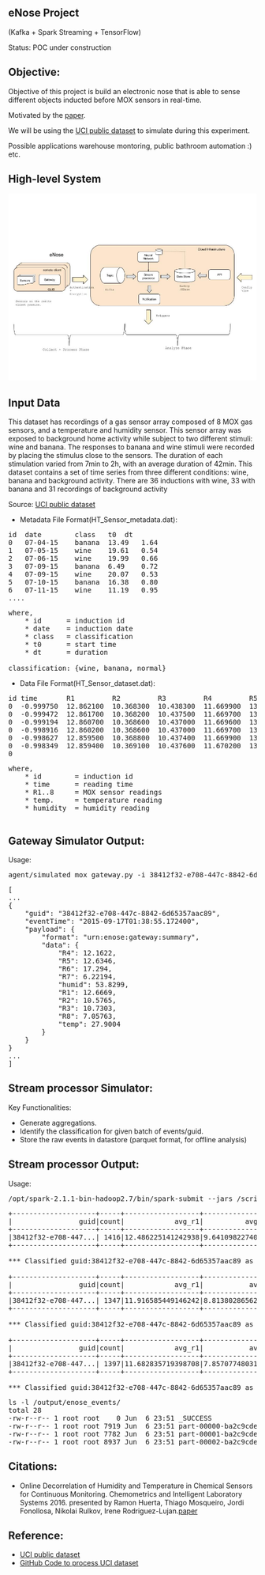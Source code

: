 ## eNose Project
(Kafka + Spark Streaming + TensorFlow) 

Status: POC under construction

## Objective:

Objective of this project is build an electronic nose that is able to sense different objects inducted before MOX sensors in real-time.

Motivated by the [paper](https://www.researchgate.net/publication/305385157_Online_decorrelation_of_humidity_and_temperature_in_chemical_sensors_for_continuous_monitoring).

We will be using the [UCI public dataset](https://archive.ics.uci.edu/ml/datasets/Gas+sensors+for+home+activity+monitoring) to simulate during this experiment.

Possible applications warehouse montoring, public bathroom automation :) etc. 

## High-level System

![eNose System](img/eNose.jpg)

## Input Data

This dataset has recordings of a gas sensor array composed of 8 MOX gas sensors, and a temperature and humidity sensor. This sensor array was exposed to background home activity while subject to two different stimuli: wine and banana. The responses to banana and wine stimuli were recorded by placing the stimulus close to the sensors. The duration of each stimulation varied from 7min to 2h, with an average duration of 42min. This dataset contains a set of time series from three different conditions: wine, banana and background activity. There are 36 inductions with wine, 33 with banana and 31 recordings of background activity

Source: [UCI public dataset](https://archive.ics.uci.edu/ml/machine-learning-databases/00362/HT_Sensor_UCIsubmission.zip)

- Metadata File Format(HT_Sensor_metadata.dat):
<pre>
id  date        class   t0  dt
0   07-04-15    banana  13.49   1.64 
1   07-05-15    wine    19.61   0.54 
2   07-06-15    wine    19.99   0.66 
3   07-09-15    banana  6.49    0.72 
4   07-09-15    wine    20.07   0.53 
5   07-10-15    banana  16.38   0.80 
6   07-11-15    wine    11.19   0.95
....
</pre>
<pre>
where,
    * id      = induction id
    * date    = induction date
    * class   = classification
    * t0      = start time
    * dt      = duration

classification: {wine, banana, normal}
</pre>

- Data File Format(HT_Sensor_dataset.dat):
<pre>
id time       R1         R2         R3         R4         R5         R6         R7        R8        Temp.      Humidity
0  -0.999750  12.862100  10.368300  10.438300  11.669900  13.493100  13.342300  8.041690  8.739010  26.225700  59.052800  
0  -0.999472  12.861700  10.368200  10.437500  11.669700  13.492700  13.341200  8.041330  8.739080  26.230800  59.029900  
0  -0.999194  12.860700  10.368600  10.437000  11.669600  13.492400  13.340500  8.041010  8.739150  26.236500  59.009300  
0  -0.998916  12.860200  10.368600  10.437000  11.669700  13.492100  13.339800  8.040860  8.739360  26.241600  58.990500  
0  -0.998627  12.859500  10.368800  10.437400  11.669900  13.491900  13.339000  8.040870  8.739860  26.246200  58.973600  
0  -0.998349  12.859400  10.369100  10.437600  11.670200  13.492100  13.338200  8.040880  8.740160  26.250300  58.958300  
0
</pre>
<pre>
where, 
    * id        = induction id
    * time      = reading time
    * R1..8     = MOX sensor readings
    * temp.     = temperature reading
    * humidity  = humidity reading
    
</pre>


## Gateway Simulator Output:

Usage:
<pre>
agent/simulated_mox_gateway.py -i 38412f32-e708-447c-8842-6d65357aac89 -d /input/HT_Sensor_dataset.dat -m /input/HT_Sensor_metadata.dat -s kafka1.lab:9092 -t lab2
</pre>

<pre>
[
...
{
    "guid": "38412f32-e708-447c-8842-6d65357aac89",
    "eventTime": "2015-09-17T01:38:55.172400",
    "payload": {
        "format": "urn:enose:gateway:summary",
        "data": {
            "R4": 12.1622,
            "R5": 12.6346,
            "R6": 17.294,
            "R7": 6.22194,
            "humid": 53.8299,
            "R1": 12.6669,
            "R2": 10.5765,
            "R3": 10.7303,
            "R8": 7.05763,
            "temp": 27.9004
        }
    }
}
...
]
</pre>

## Stream processor Simulator:

Key Functionalities:
- Generate aggregations.
- Identify the classification for given batch of events/guid.
- Store the raw events in datastore (parquet format, for offline analysis) 

## Stream processor Output:

Usage:
<pre>
/opt/spark-2.1.1-bin-hadoop2.7/bin/spark-submit --jars /scripts/lib/spark-streaming-kafka-0-8-assembly_2.11-2.0.0-preview.jar /scripts/service/streaming_events_summary.py
</pre>

<pre>
+--------------------+-----+------------------+----------------+------------------+------------------+------------------+------------------+-----------------+-----------------+------------------+------------------+
|                guid|count|            avg_r1|          avg_r2|            avg_r3|            avg_r4|            avg_r5|            avg_r6|           avg_r7|           avg_r8|         avg_humid|          avg_temp|
+--------------------+-----+------------------+----------------+------------------+------------------+------------------+------------------+-----------------+-----------------+------------------+------------------+
|38412f32-e708-447...| 1416|12.486225141242938|9.64109822740113|12.486225141242938|10.130707161016957|10.878992365819201|12.765735663841802|5.136217125706218|6.032388573446327|60.001434180790966|26.398433262711848|
+--------------------+-----+------------------+----------------+------------------+------------------+------------------+------------------+-----------------+-----------------+------------------+------------------+

*** Classified guid:38412f32-e708-447c-8842-6d65357aac89 as label:banana 

+--------------------+-----+------------------+-----------------+------------------+-----------------+-----------------+------------------+-----------------+----------------+---------------+-----------------+
|                guid|count|            avg_r1|           avg_r2|            avg_r3|           avg_r4|           avg_r5|            avg_r6|           avg_r7|          avg_r8|      avg_humid|         avg_temp|
+--------------------+-----+------------------+-----------------+------------------+-----------------+-----------------+------------------+-----------------+----------------+---------------+-----------------+
|38412f32-e708-447...| 1347|11.916585449146242|8.813802865627325|11.916585449146242|9.057396243504083|9.353810571640679|11.983282538975507|5.103659027468445|5.97430009651076|58.356070155902|26.76867936154416|
+--------------------+-----+------------------+-----------------+------------------+-----------------+-----------------+------------------+-----------------+----------------+---------------+-----------------+

*** Classified guid:38412f32-e708-447c-8842-6d65357aac89 as label:banana 

+--------------------+-----+------------------+-----------------+------------------+-----------------+-----------------+------------------+-----------------+-----------------+-----------------+-----------------+
|                guid|count|            avg_r1|           avg_r2|            avg_r3|           avg_r4|           avg_r5|            avg_r6|           avg_r7|           avg_r8|        avg_humid|         avg_temp|
+--------------------+-----+------------------+-----------------+------------------+-----------------+-----------------+------------------+-----------------+-----------------+-----------------+-----------------+
|38412f32-e708-447...| 1397|11.682835719398708|7.857077480314962|11.682835719398708|8.824330415175378|9.915362619899781|12.586777738010019|5.214285483178241|6.006003192555474|57.00980071581963|26.79136972083035|
+--------------------+-----+------------------+-----------------+------------------+-----------------+-----------------+------------------+-----------------+-----------------+-----------------+-----------------+

*** Classified guid:38412f32-e708-447c-8842-6d65357aac89 as label:wine 
</pre>

<pre>
ls -l /output/enose_events/
total 28
-rw-r--r-- 1 root root    0 Jun  6 23:51 _SUCCESS
-rw-r--r-- 1 root root 7919 Jun  6 23:51 part-00000-ba2c9cde-ecde-4c0b-9884-1bff530e8b5e.snappy.parquet
-rw-r--r-- 1 root root 7782 Jun  6 23:51 part-00001-ba2c9cde-ecde-4c0b-9884-1bff530e8b5e.snappy.parquet
-rw-r--r-- 1 root root 8937 Jun  6 23:51 part-00002-ba2c9cde-ecde-4c0b-9884-1bff530e8b5e.snappy.parquet
</pre>



## Citations:
- Online Decorrelation of Humidity and Temperature in Chemical Sensors for Continuous Monitoring. Chemometrics and Intelligent Laboratory Systems 2016.
presented by Ramon Huerta, Thiago Mosqueiro, Jordi Fonollosa, Nikolai Rulkov, Irene Rodriguez-Lujan.[paper](https://www.researchgate.net/publication/305385157_Online_decorrelation_of_humidity_and_temperature_in_chemical_sensors_for_continuous_monitoring)




## Reference:
- [UCI public dataset](https://archive.ics.uci.edu/ml/datasets/Gas+sensors+for+home+activity+monitoring)
- [GitHub Code to process UCI dataset](https://github.com/thmosqueiro/ENose-Decorr_Humdt_Temp)
